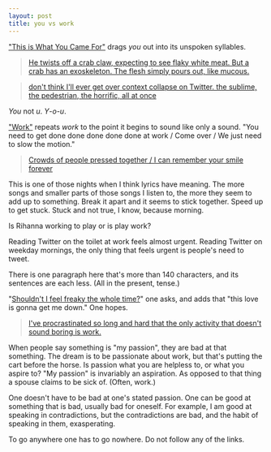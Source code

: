 ```yaml
---
layout: post
title: you vs work
---
```


["This is What You Came For"](https://www.youtube.com/watch?v=kOkQ4T5WO9E) drags *you* out into its unspoken syllables.

> [He twists off a crab claw, expecting to see flaky white meat. But a crab has an exoskeleton. The flesh simply pours out, like mucous.](https://www.scribd.com/doc/316220250/A-FEW-GOOD-MEN-SCRIPT, "I have never seen this movie.")

> [don't think I'll ever get over context collapse on Twitter. the sublime, the pedestrian, the horrific, all at once](https://twitter.com/navalang/status/761006450919432194)

*You* not *u*. *Y*-*o*-*u*.

["Work"](https://www.youtube.com/watch?v=HL1UzIK-flA) repeats *work* to the point it begins to sound like only a sound. "You need to get done done done done done at work / Come over / We just need to slow the motion."

> [Crowds of people pressed together / I can remember your smile forever](https://www.youtube.com/watch?v=B-yr7ZrrRAM)

This is one of those nights when I think lyrics have meaning. The more songs and smaller parts of those songs I listen to, the more they seem to add up to something. Break it apart and it seems to stick together. Speed up to get stuck. Stuck and not true, I know, because morning.

Is Rihanna working to play or is play work?

Reading Twitter on the toilet at work feels almost urgent. Reading Twitter on weekday mornings, the only thing that feels urgent is people's need to tweet.

There is one paragraph here that's more than 140 characters, and its sentences are each less. (All in the present, tense.)

"[Shouldn't I feel freaky the whole time?](https://www.youtube.com/watch?v=mJ0hQGRD-Hw)" one asks, and adds that "this love is gonna get me down." One hopes.

> [I've procrastinated so long and hard that the only activity that doesn't sound boring is work.](https://twitter.com/rachpax/status/760889377220284417)

When people say something is "my passion", they are bad at that something. The dream is to be passionate about work, but that's putting the cart before the horse. Is passion what you are helpless to, or what you aspire to? "My passion" is invariably an aspiration. As opposed to that thing a spouse claims to be sick of. (Often, work.)

One doesn't have to be bad at one's stated passion. One can be good at something that is bad, usually bad for oneself. For example, I am good at speaking in contradictions, but the contradictions are bad, and the habit of speaking in them, exasperating.

To go anywhere one has to go nowhere. Do not follow any of the links.